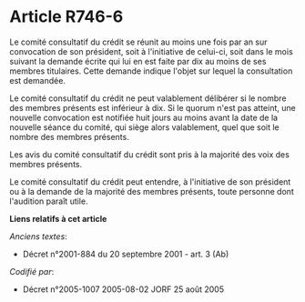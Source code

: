 # Article R746-6

Le comité consultatif du crédit se réunit au moins une fois par an sur convocation de son président, soit à l'initiative de
celui-ci, soit dans le mois suivant la demande écrite qui lui en est faite par dix au moins de ses membres titulaires. Cette
demande indique l'objet sur lequel la consultation est demandée.

Le comité consultatif du crédit ne peut valablement délibérer si le nombre des membres présents est inférieur à dix. Si le
quorum n'est pas atteint, une nouvelle convocation est notifiée huit jours au moins avant la date de la nouvelle séance du
comité, qui siège alors valablement, quel que soit le nombre des membres présents.

Les avis du comité consultatif du crédit sont pris à la majorité des voix des membres présents.

Le comité consultatif du crédit peut entendre, à l'initiative de son président ou à la demande de la majorité des membres
présents, toute personne dont l'audition paraît utile.

**Liens relatifs à cet article**

_Anciens textes_:

  - Décret n°2001-884 du 20 septembre 2001 - art. 3 (Ab)

_Codifié par_:

  - Décret n°2005-1007 2005-08-02 JORF 25 août 2005
